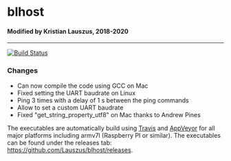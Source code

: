 # blhost

#### Modified by Kristian Lauszus, 2018-2020
_________
[![Build Status](https://api.travis-ci.org/oink-c/blhost.svg?branch=master)](https://travis-ci.com/github/oink-c/blhost)


### Changes

* Can now compile the code using GCC on Mac
* Fixed setting the UART baudrate on Linux
* Ping 3 times with a delay of 1 s between the ping commands
* Allow to set a custom UART baudrate
* Fixed "get_string_property_utf8" on Mac thanks to Andrew Pines

The executables are automatically build using [Travis](https://travis-ci.org/) and [AppVeyor](https://www.appveyor.com/) for all major platforms including armv7l (Raspberry PI or similar). The executables can be found under the releases tab: <https://github.com/Lauszus/blhost/releases>.
